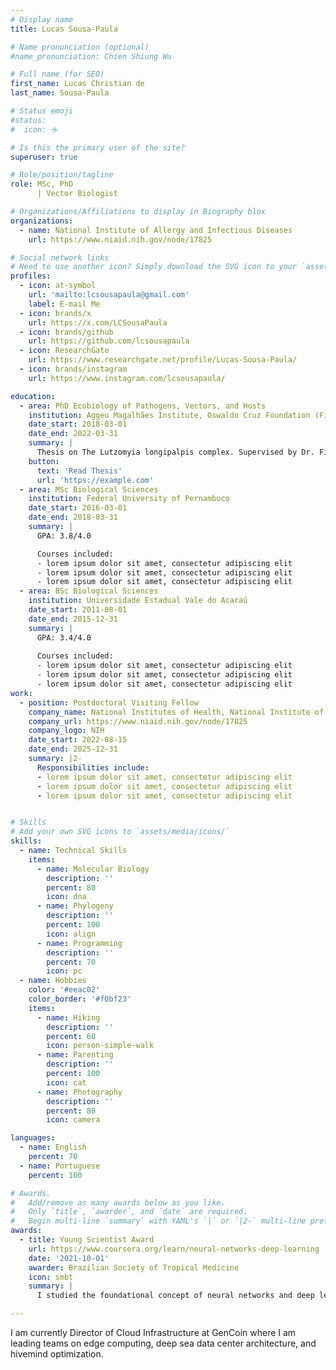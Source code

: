 ```yaml
---
# Display name
title: Lucas Sousa-Paula

# Name pronunciation (optional)
#name_pronunciation: Chien Shiung Wu

# Full name (for SEO)
first_name: Lucas Christian de
last_name: Sousa-Paula

# Status emoji
#status:
#  icon: ☕️

# Is this the primary user of the site?
superuser: true

# Role/position/tagline
role: MSc, PhD
      | Vector Biologist

# Organizations/Affiliations to display in Biography blox
organizations:
  - name: National Institute of Allergy and Infectious Diseases
    url: https://www.niaid.nih.gov/node/17825

# Social network links
# Need to use another icon? Simply download the SVG icon to your `assets/media/icons/` folder.
profiles:
  - icon: at-symbol
    url: 'mailto:lcsousapaula@gmail.com'
    label: E-mail Me
  - icon: brands/x
    url: https://x.com/LCSousaPaula
  - icon: brands/github
    url: https://github.com/lcsousapaula
  - icon: ResearchGate
    url: https://www.researchgate.net/profile/Lucas-Sousa-Paula/
  - icon: brands/instagram
    url: https://www.instagram.com/lcsousapaula/

education:
  - area: PhD Ecobiology of Pathogens, Vectors, and Hosts
    institution: Aggeu Magalhães Institute, Oswaldo Cruz Foundation (Fiocruz Pernambuco)
    date_start: 2018-03-01
    date_end: 2022-03-31
    summary: |
      Thesis on The Lutzomyia longipalpis complex. Supervised by Dr. Filipe Dantas-Torres (https://example.com).
    button:
      text: 'Read Thesis'
      url: 'https://example.com'
  - area: MSc Biological Sciences
    institution: Federal University of Pernambuco
    date_start: 2016-03-01
    date_end: 2018-03-31
    summary: |
      GPA: 3.8/4.0

      Courses included:
      - lorem ipsum dolor sit amet, consectetur adipiscing elit
      - lorem ipsum dolor sit amet, consectetur adipiscing elit
      - lorem ipsum dolor sit amet, consectetur adipiscing elit
  - area: BSc Biological Sciences
    institution: Universidade Estadual Vale do Acaraú
    date_start: 2011-08-01
    date_end: 2015-12-31
    summary: |
      GPA: 3.4/4.0
      
      Courses included:
      - lorem ipsum dolor sit amet, consectetur adipiscing elit
      - lorem ipsum dolor sit amet, consectetur adipiscing elit
      - lorem ipsum dolor sit amet, consectetur adipiscing elit
work:
  - position: Postdoctoral Visiting Fellow
    company_name: National Institutes of Health, National Institute of Allergy and Infectious Diseases
    company_url: https://www.niaid.nih.gov/node/17825
    company_logo: NIH
    date_start: 2022-08-15
    date_end: 2025-12-31
    summary: |2-
      Responsibilities include:
      - lorem ipsum dolor sit amet, consectetur adipiscing elit
      - lorem ipsum dolor sit amet, consectetur adipiscing elit
      - lorem ipsum dolor sit amet, consectetur adipiscing elit


# Skills
# Add your own SVG icons to `assets/media/icons/`
skills:
  - name: Technical Skills
    items:
      - name: Molecular Biology
        description: ''
        percent: 80
        icon: dna
      - name: Phylogeny
        description: ''
        percent: 100
        icon: align
      - name: Programming
        description: ''
        percent: 70
        icon: pc
  - name: Hobbies
    color: '#eeac02'
    color_border: '#f0bf23'
    items:
      - name: Hiking
        description: ''
        percent: 60
        icon: person-simple-walk
      - name: Parenting
        description: ''
        percent: 100
        icon: cat
      - name: Photography
        description: ''
        percent: 80
        icon: camera

languages:
  - name: English
    percent: 70
  - name: Portuguese
    percent: 100

# Awards.
#   Add/remove as many awards below as you like.
#   Only `title`, `awarder`, and `date` are required.
#   Begin multi-line `summary` with YAML's `|` or `|2-` multi-line prefix and indent 2 spaces below.
awards:
  - title: Young Scientist Award
    url: https://www.coursera.org/learn/neural-networks-deep-learning
    date: '2021-10-01'
    awarder: Brazilian Society of Tropical Medicine
    icon: smbt
    summary: |
      I studied the foundational concept of neural networks and deep learning. By the end, I was familiar with the significant technological trends driving the rise of deep learning; build, train, and apply fully connected deep neural networks; implement efficient (vectorized) neural networks; identify key parameters in a neural network’s architecture; and apply deep learning to your own applications.

---
```


I am currently Director of Cloud Infrastructure at GenCoin where I am leading teams on edge computing, deep sea data center architecture, and hivemind optimization.
